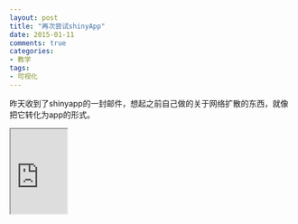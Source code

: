 ```yaml
---
layout: post
title: "再次尝试shinyApp"
date: 2015-01-11
comments: true
categories: 
- 教学
tags:
- 可视化
---
```


昨天收到了shinyapp的一封邮件，想起之前自己做的关于网络扩散的东西，就像把它转化为app的形式。


<iframe src = "https://chengjun.shinyapps.io/testApp/" width=100 ></iframe>





 
